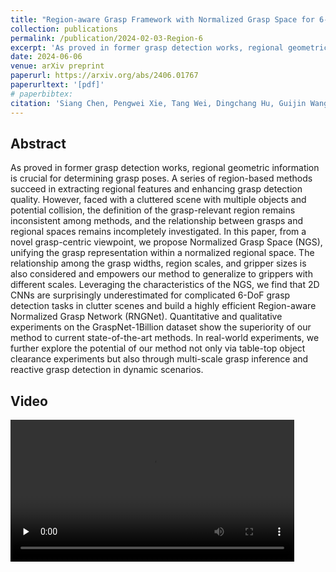 ```yaml
---
title: "Region-aware Grasp Framework with Normalized Grasp Space for 6-DoF Grasping in Cluttered Scene"
collection: publications
permalink: /publication/2024-02-03-Region-6
excerpt: 'As proved in former grasp detection works, regional geometric information is crucial for determining grasp poses. A series of region-based methods succeed in extracting regional features and enhancing grasp detection quality. ...'
date: 2024-06-06
venue: arXiv preprint
paperurl: https://arxiv.org/abs/2406.01767
paperurltext: '[pdf]'
# paperbibtex: 
citation: 'Siang Chen, Pengwei Xie, Tang Wei, Dingchang Hu, Guijin Wang. (2024). Region-aware Framework with Normalized Grasp Space for 6-DoF Grasping in Cluttered Scene.'
---
```

## Abstract

As proved in former grasp detection works, regional geometric information is crucial for determining grasp poses. A series of region-based methods succeed in extracting regional features and enhancing grasp detection quality. However, faced with a cluttered scene with multiple objects and potential collision, the definition of the grasp-relevant region remains inconsistent among methods, and the relationship between grasps and regional spaces remains incompletely investigated. In this paper, from a novel grasp-centric viewpoint, we propose Normalized Grasp Space (NGS), unifying the grasp representation within a normalized regional space. The relationship among the grasp widths, region scales, and gripper sizes is also considered and empowers our method to generalize to grippers with different scales. Leveraging the characteristics of the NGS, we find that 2D CNNs are surprisingly underestimated for complicated 6-DoF grasp detection tasks in clutter scenes and build a highly efficient Region-aware Normalized Grasp Network (RNGNet). Quantitative and qualitative experiments on the GraspNet-1Billion dataset show the superiority of our method to current state-of-the-art methods. In real-world experiments, we further explore the potential of our method not only via table-top object clearance experiments but also through multi-scale grasp inference and reactive grasp detection in dynamic scenarios.


## Video

<video id="video" width="90%" controls="" preload="none">
      <source id="mp4" src="https://cloud.tsinghua.edu.cn/f/037bd8131b644f60bb01/?dl=1" type="video/mp4">
</videos>